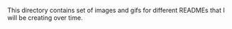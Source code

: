 This directory contains set of images and gifs for different READMEs that I will be creating over time.
